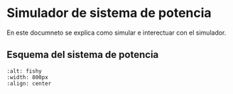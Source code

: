 # Simulador de sistema de potencia


En este documneto se explica como simular e interectuar con el simulador.

## Esquema del sistema de potencia

```{image} ./svg/proyecto_4cig_comm.svg
:alt: fishy
:width: 800px
:align: center
```


